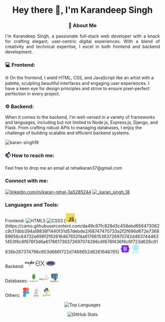 <h1 align="center">Hey there 👋, I'm Karandeep Singh</h1>

<h3 align="center">🚀 About Me</h3>

<p align="justify">
I'm Karandeep Singh, a passionate full-stack web developer with a knack for crafting elegant, user-centric digital experiences. With a blend of creativity and technical expertise, I excel in both frontend and backend development.
</p>

<h3 align="left">💻 Frontend:</h3>
<p align="left">
🌐 On the frontend, I wield HTML, CSS, and JavaScript like an artist with a palette, sculpting beautiful interfaces and engaging user experiences. I have a keen eye for design principles and strive to ensure pixel-perfect perfection in every project.
</p>

<h3 align="left">⚙️ Backend:</h3>
<p align="left">
When it comes to the backend, I'm well-versed in a variety of frameworks and languages, including but not limited to Node.js, Express.js, Django, and Flask. From crafting robust APIs to managing databases, I enjoy the challenge of building scalable and efficient backend systems.
</p>

<p align="left"> <img src="https://komarev.com/ghpvc/?username=karan-singh19&label=Profile%20views&color=0e75b6&style=flat" alt="karan-singh19" /> </p>

<h3 align="left">📫 How to reach me:</h3>
<p align="left">
Feel free to drop me an email at rehalkaran37@gmail.com
</p>

<h3 align="left">Connect with me:</h3>
<p align="left">
<a href="https://linkedin.com/in/linkedin.com/in/karan-rehal-3a5285244" target="_blank"><img align="center" src="https://raw.githubusercontent.com/rahuldkjain/github-profile-readme-generator/master/src/images/icons/Social/linked-in-alt.svg" alt="linkedin.com/in/karan-rehal-3a5285244" height="30" width="40" /></a>
<a href="https://instagram.com/_karan_singh_18" target="_blank"><img align="center" src="https://raw.githubusercontent.com/rahuldkjain/github-profile-readme-generator/master/src/images/icons/Social/instagram.svg" alt="_karan_singh_18" height="30" width="40" /></a>
</p>

<h3 align="left">Languages and Tools:</h3>
<p align="left">
Frontend: 
<img src="https://camo.githubusercontent.com/532bb782e2dce604b98c0804d0fea04da17c8c0c02f19dc42e555d319e7b2cc2/68747470733a2f2f696d672e736869656c64732e696f2f62616467652f48544d4c352d4533344632363f6c6f676f3d68746d6c35266c6f676f436f6c6f723d7768697465267374796c653d666f722d7468652d6261646765" alt="HTML5" height="30"/>
<img src="https://camo.githubusercontent.com/be298d1c7e3fa58bd8f2882fe243b6f4d23efefd04a98d2829c1b9b0e7230931/68747470733a2f2f696d672e736869656c64732e696f2f62616467652f435353332d3135373242363f6c6f676f3d63737333266c6f676f436f6c6f723d7768697465267374796c653d666f722d7468652d6261646765" alt="CSS3" height="30"/>
[<img src="https://raw.githubusercontent.com/devicons/devicon/master/icons/javascript/javascript-original.svg" alt="JavaScript" height="30"/>](https://camo.githubusercontent.com/da49c67fc828d3c458ebd656473062c9cf7dbb394a18836f1440f31d57debde2/68747470733a2f2f696d672e736869656c64732e696f2f62616467652f4a6176615363726970742d4637444631453f6c6f676f3d6a617661736372697074266c6f676f436f6c6f723d626c61636b267374796c653d666f722d7468652d6261646765)
<img src="https://raw.githubusercontent.com/devicons/devicon/master/icons/bootstrap/bootstrap-plain.svg" alt="Bootstrap" height="30"/>
<img src="https://raw.githubusercontent.com/devicons/devicon/master/icons/react/react-original-wordmark.svg" alt="React.js" height="30"/>

Backend: 
<img src="https://raw.githubusercontent.com/devicons/devicon/master/icons/nodejs/nodejs-original-wordmark.svg" alt="Node.js" height="30"/>
<img src="https://raw.githubusercontent.com/devicons/devicon/master/icons/express/express-original.svg" alt="Express.js" height="30"/>
<i class="devicon-django-plain-wordmark"></i>
<img src="https://raw.githubusercontent.com/devicons/devicon/master/icons/php/php-original.svg" alt="PHP" height="30"/>


Databases: 
<img src="https://raw.githubusercontent.com/devicons/devicon/master/icons/mongodb/mongodb-original-wordmark.svg" alt="MongoDB" height="30"/>
<img src="https://raw.githubusercontent.com/devicons/devicon/master/icons/mysql/mysql-original-wordmark.svg" alt="MySQL" height="30"/>
<img src="https://raw.githubusercontent.com/devicons/devicon/master/icons/postgresql/postgresql-original-wordmark.svg" alt="PostgreSQL" height="30"/>

Others: 
<img src="https://raw.githubusercontent.com/devicons/devicon/master/icons/figma/figma-original.svg" alt="Figma" height="30"/>
<img src="https://raw.githubusercontent.com/devicons/devicon/master/icons/java/java-original-wordmark.svg" alt="Java" height="30"/>
<img src="https://raw.githubusercontent.com/devicons/devicon/master/icons/python/python-original-wordmark.svg" alt="Python" height="30"/>
</p>

<p align="center"><img src="https://github-readme-stats.vercel.app/api/top-langs/?username=karan-singh19&layout=compact&hide=html" alt="Top Languages" /></p>

<p align="center"><img src="https://github-readme-stats.vercel.app/api?username=karan-singh19&show_icons=true&count_private=true&include_all_commits=true" alt="GitHub Stats" /></p>

<p align="center"><img src="https://github-readme-streak-stats.herokuapp.com/?user=karan-singh19" alt="Git
